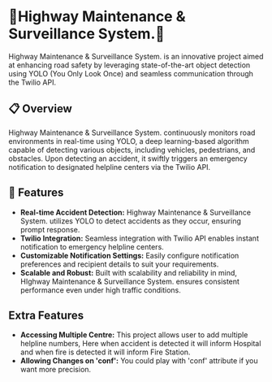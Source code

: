# 🚨Highway Maintenance & Surveillance System.🚨

Highway Maintenance & Surveillance System. is an innovative project aimed at enhancing road safety by leveraging state-of-the-art object detection using YOLO (You Only Look Once) and seamless communication through the Twilio API. 

## 📋 Overview

Highway Maintenance & Surveillance System. continuously monitors road environments in real-time using YOLO, a deep learning-based algorithm capable of detecting various objects, including vehicles, pedestrians, and obstacles. Upon detecting an accident, it swiftly triggers an emergency notification to designated helpline centers via the Twilio API.

## 🚀 Features

- **Real-time Accident Detection:** Highway Maintenance & Surveillance System. utilizes YOLO to detect accidents as they occur, ensuring prompt response.
- **Twilio Integration:** Seamless integration with Twilio API enables instant notification to emergency helpline centers.
- **Customizable Notification Settings:** Easily configure notification preferences and recipient details to suit your requirements.
- **Scalable and Robust:** Built with scalability and reliability in mind, HIghway Maintenance & Surveillance System. ensures consistent performance even under high traffic conditions.

## Extra Features

- **Accessing Multiple Centre:** This project allows user to add multiple helpline numbers, Here when accident is detected it will inform Hospital and when fire is detected it will inform Fire Station.
- **Allowing Changes on 'conf':** You could play with 'conf' attribute if you want more precision.
 

